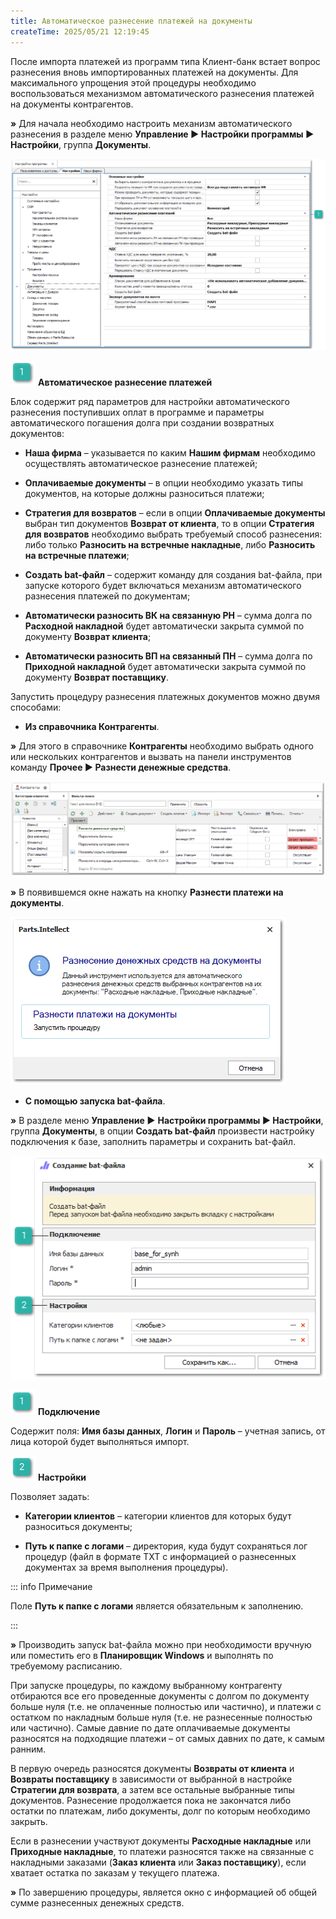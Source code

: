 ```yaml
---
title: Автоматическое разнесение платежей на документы
createTime: 2025/05/21 12:19:45
---
```

После импорта платежей из программ типа Клиент-банк встает вопрос разнесения вновь импортированных платежей на документы. Для максимального упрощения этой процедуры необходимо воспользоваться механизмом автоматического разнесения платежей на документы контрагентов.

**»** Для начала необходимо настроить механизм автоматического разнесения в разделе меню **Управление ► Настройки программы ► Настройки**, группа **Документы**.

![](../../../assets/work/one/566.png)

![](../../../assets/work/one/006.png) **Автоматическое разнесение платежей**

Блок содержит ряд параметров для настройки автоматического разнесения поступивших оплат в программе и параметры автоматического погашения долга при создании возвратных документов:

- **Наша фирма** – указывается по каким **Нашим фирмам** необходимо осуществлять автоматическое разнесение платежей;

- **Оплачиваемые документы** – в опции необходимо указать типы документов, на которые должны разноситься платежи;

- **Стратегия для возвратов** – если в опции **Оплачиваемые документы** выбран тип документов **Возврат от клиента**, то в опции **Стратегия для возвратов** необходимо выбрать требуемый способ разнесения: либо только **Разносить на встречные накладные**, либо **Разносить на встречные платежи**;

- **Создать bat-файл** – содержит команду для создания bat-файла, при запуске которого будет включаться механизм автоматического разнесения платежей по документам;

- **Автоматически разносить ВК на связанную РН** – сумма долга по **Расходной накладной** будет автоматически закрыта суммой по документу **Возврат клиента**;

- **Автоматически разносить ВП на связанный ПН** – сумма долга по **Приходной накладной** будет автоматически закрыта суммой по документу **Возврат поставщику**.

Запустить процедуру разнесения платежных документов можно двумя способами:

- **Из справочника Контрагенты**. 

**»** Для этого в справочнике **Контрагенты** необходимо выбрать одного или нескольких контрагентов и вызвать на панели инструментов команду **Прочее ► Разнести денежные средства**.

![](../../../assets/work/one/567.png)

**»** В появившемся окне нажать на кнопку **Разнести платежи на документы**.

![](../../../assets/work/one/568.png)

- **С помощью запуска bat-файла**. 

**»** В разделе меню **Управление ►** **Настройки программы ► Настройки**, группа **Документы**, в опции **Создать bat-файл** произвести настройку подключения к базе, заполнить параметры и сохранить bat-файл.

![](../../../assets/work/one/569.png)

![](../../../assets/work/one/006.png) **Подключение**

Содержит поля: **Имя базы данных**, **Логин** и **Пароль** – учетная запись, от лица которой будет выполняться импорт.

![](../../../assets/work/one/008.png) **Настройки**

Позволяет задать: 

- **Категории клиентов** – категории клиентов для которых будут разноситься документы;

- **Путь к папке с логами** – директория, куда будут сохраняться лог процедур (файл в формате TXT с информацией о разнесенных документах за время выполнения процедуры).

::: info Примечание

Поле **Путь к папке с логами** является обязательным к заполнению.

:::

**»** Производить запуск bat-файла можно при необходимости вручную или поместить его в **Планировщик Windows** и выполнять по требуемому расписанию.

При запуске процедуры, по каждому выбранному контрагенту отбираются все его проведенные документы с долгом по документу больше нуля (т.е. не оплаченные полностью или частично), и платежи с остатком по накладным больше нуля (т.е. не разнесенные полностью или частично). Самые давние по дате оплачиваемые документы разносятся на подходящие платежи – от самых давних по дате, к самым ранним.

В первую очередь разносятся документы **Возвраты от клиента** и **Возвраты поставщику** в зависимости от выбранной в настройке **Стратегии для возврата**, а затем все остальные выбранные типы документов. Разнесение продолжается пока не закончатся либо остатки по платежам, либо документы, долг по которым необходимо закрыть.

Если в разнесении участвуют документы **Расходные накладные** или **Приходные накладные**, то платежи разносятся также на связанные с накладными заказами (**Заказ клиента** или **Заказ поставщику**), если хватает остатка по заказам у текущего платежа.

**»** По завершению процедуры, является окно с информацией об общей сумме разнесенных денежных средств.